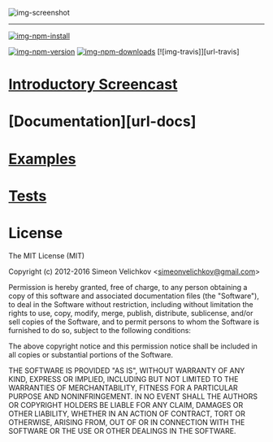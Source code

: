 
![img-screenshot]

---

[![img-npm-install]][url-npm]

[![img-npm-version]][url-npm]
[![img-npm-downloads]][url-npm]
[![img-travis]][url-travis]


# [Introductory Screencast][url-screencast]

# [Documentation][url-docs]

# [Examples][url-examples]

# [Tests][url-tests]


# License

The MIT License (MIT)

Copyright (c) 2012-2016 Simeon Velichkov &lt;simeonvelichkov@gmail.com&gt;

Permission is hereby granted, free of charge, to any person obtaining a copy
of this software and associated documentation files (the "Software"), to deal
in the Software without restriction, including without limitation the rights
to use, copy, modify, merge, publish, distribute, sublicense, and/or sell
copies of the Software, and to permit persons to whom the Software is
furnished to do so, subject to the following conditions:

The above copyright notice and this permission notice shall be included in all
copies or substantial portions of the Software.

THE SOFTWARE IS PROVIDED "AS IS", WITHOUT WARRANTY OF ANY KIND, EXPRESS OR
IMPLIED, INCLUDING BUT NOT LIMITED TO THE WARRANTIES OF MERCHANTABILITY,
FITNESS FOR A PARTICULAR PURPOSE AND NONINFRINGEMENT. IN NO EVENT SHALL THE
AUTHORS OR COPYRIGHT HOLDERS BE LIABLE FOR ANY CLAIM, DAMAGES OR OTHER
LIABILITY, WHETHER IN AN ACTION OF CONTRACT, TORT OR OTHERWISE, ARISING FROM,
OUT OF OR IN CONNECTION WITH THE SOFTWARE OR THE USE OR OTHER DEALINGS IN THE
SOFTWARE.


  [url-screencast]: http://www.youtube.com/watch?v=1CdoCB96QNk
  [url-examples]: http://github.com/TKimura416/Node_WebAdminExamples
  [url-tests]: http://github.com/TKimura416/Node_WebAdminTests
  [url-npm]: https://www.npmjs.org/package/express-admin

  [img-screenshot]: http://i.imgur.com/6wFggqg.png (Express Admin)
  [img-npm-install]: https://nodei.co/npm/express-admin.png?mini=true (NPM Install)
  [img-npm-version]: http://img.shields.io/npm/v/express-admin.svg?style=flat-square (NPM Version)
  [img-npm-downloads]: http://img.shields.io/npm/dm/express-admin.svg?style=flat-square (NPM Downloads)
